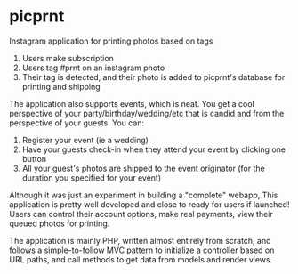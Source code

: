 picprnt
=======

Instagram application for printing photos based on tags

1) Users make subscription
2) Users tag #prnt on an instagram photo
3) Their tag is detected, and their photo is added to picprnt's database for printing and shipping

The application also supports events, which is neat. You get a cool perspective of your party/birthday/wedding/etc that is candid and from the perspective of your guests.  You can:
1) Register your event (ie a wedding)
2) Have your guests check-in when they attend your event by clicking one button
3) All your guest's photos are shipped to the event originator (for the duration you specified for your event)

Although it was just an experiment in building a "complete" webapp, This application is pretty well developed and close to ready for users if launched!  Users can control their account options, make real payments, view their queued photos for printing.

The application is mainly PHP, written almost entirely from scratch, and follows a simple-to-follow MVC pattern to initialize a controller based on URL paths, and call methods to get data from models and render views.
